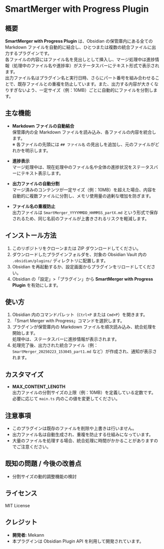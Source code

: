 # SmartMerger with Progress Plugin

## 概要
**SmartMerger with Progress Plugin** は、Obsidian の保管庫内にある全ての Markdown ファイルを自動的に結合し、ひとつまたは複数の統合ファイルに出力するプラグインです。  
各ファイルの内容にはファイル名を見出しとして挿入し、マージ処理中は進捗情報（処理中のファイル名や進捗率）がステータスバーにテキスト形式で表示されます。  
出力ファイル名はプラグイン名と実行日時、さらにパート番号を組み合わせることで、既存ファイルとの重複を防止しています。また、出力する内容が大きくなりすぎないよう、一定サイズ（例：10MB）ごとに自動的にファイルを分割します。

## 主な機能
- **Markdown ファイルの自動結合**  
  保管庫内の全 Markdown ファイルを読み込み、各ファイルの内容を統合します。  
  ※ 各ファイルの先頭には `## ファイル名` の見出しを追加し、元のファイルがどれかを明示します。

- **進捗表示**  
  マージ処理中は、現在処理中のファイル名や全体の進捗状況をステータスバーにテキスト表示します。

- **出力ファイルの自動分割**  
  マージ済みのコンテンツが一定サイズ（例：10MB）を超えた場合、内容を自動的に複数ファイルに分割し、メモリ使用量の過剰な増加を防ぎます。

- **ファイル名の重複防止**  
  出力ファイルは `SmartMerger_YYYYMMDD_HHMMSS_partX.md` という形式で保存されるため、同じ名前のファイルが上書きされるリスクを軽減します。

## インストール方法
1. このリポジトリをクローンまたは ZIP ダウンロードしてください。
2. ダウンロードしたプラグインフォルダを、対象の Obsidian Vault 内の `.obsidian/plugins/` ディレクトリに配置します。
3. Obsidian を再起動するか、設定画面からプラグインをリロードしてください。
4. Obsidian の「設定」>「プラグイン」から **SmartMerger with Progress Plugin** を有効にします。

## 使い方
1. Obsidian 内のコマンドパレット（`Ctrl+P` または `Cmd+P`）を開きます。
2. 「Smart Merger with Progress」コマンドを選択します。
3. プラグインが保管庫内の Markdown ファイルを順次読み込み、統合処理を開始します。  
   処理中は、ステータスバーに進捗情報が表示されます。
4. 処理完了後、出力された統合ファイル（例：`SmartMerger_20250223_153045_part1.md` など）が作成され、通知が表示されます。

## カスタマイズ
- **MAX_CONTENT_LENGTH**  
  出力ファイルの分割サイズの上限（例：10MB）を定義している定数です。  
  必要に応じて `main.ts` 内のこの値を変更してください。

## 注意事項
- このプラグインは既存のファイルを削除や上書きは行いません。  
- 出力ファイル名は自動生成され、重複を防止する仕組みになっています。  
- 大量のファイルを処理する場合、統合処理に時間がかかることがありますのでご注意ください。

## 既知の問題 / 今後の改善点
- 分割サイズの動的調整機能の検討

## ライセンス
MIT License

## クレジット
- **開発者:** Mekann  
- 本プラグインは Obsidian Plugin API を利用して開発されています。
